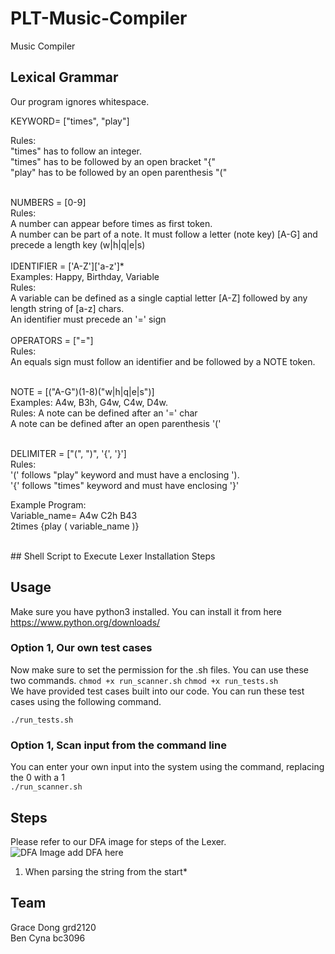 # PLT-Music-Compiler
Music Compiler

## Lexical Grammar
Our program ignores whitespace. 

KEYWORD= ["times", "play"] <br>

Rules: <br>
"times" has to follow an integer. <br> 
"times" has to be followed by an open bracket "{" <br> 
"play" has to be followed by an open parenthesis "(" <br>


<br>
NUMBERS = [0-9] <br>
Rules: <br>
A number can appear before times as first token. <br>
A number can be part of a note. It must follow a letter (note key) [A-G] and precede a length key (w|h|q|e|s) <br>

<br>
IDENTIFIER = ['A-Z']['a-z']* <br>
    Examples: Happy, Birthday, Variable <br>
Rules: <br>
A variable can be defined as a single captial letter [A-Z] followed by any length string of [a-z] chars. <br>
An identifier must precede an '=' sign <br>


<br>
OPERATORS = ["="] <br>
Rules: <br>
An equals sign must follow an identifier and be followed by a NOTE token. 
<br>
<br>

NOTE = [("A-G")(1-8)("w|h|q|e|s")] <br>
Examples: A4w, B3h, G4w, C4w, D4w. <br>
Rules:
A note can be defined after an '=' char <br>
A note can be defined after an open parenthesis '(' <br>
<br>


DELIMITER = ["(", ")", '{', '}'] <br>
Rules: <br>
'(' follows "play" keyword and must have a enclosing '). <br>
'{' follows "times" keyword and must have enclosing '}' <br>


Example Program: <br>
    Variable_name= A4w C2h B43  <br>
    2times {play ( variable_name )}  <br>

<br>
## Shell Script to Execute Lexer
Installation Steps <br>

## Usage  
Make sure you have python3 installed. You can install it from here https://www.python.org/downloads/
### Option 1, Our own test cases
Now make sure to set the permission for the .sh files. You can use these two commands. 
``` chmod +x run_scanner.sh ```
``` chmod +x run_tests.sh ```
<br>
We have provided test cases built into our code. You can run these test cases using the following command. <br> 

``` ./run_tests.sh ``` 

### Option 1, Scan input from the command line
You can enter your own input into the system using the command, replacing the 0 with a 1 <br>
``` ./run_scanner.sh ``` 


## Steps
Please refer to our DFA image for steps of the Lexer. <br>
![DFA Image](dfa_image.png)
add DFA here

1. When parsing the string from the start*  


## Team
Grace Dong grd2120 <br>
Ben Cyna bc3096 <br>



